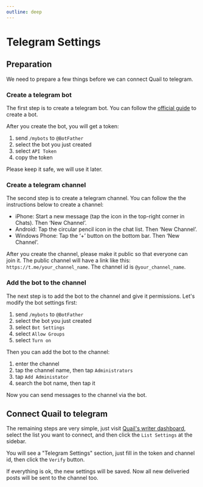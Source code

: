 ```yaml
---
outline: deep
---
```


# Telegram Settings

## Preparation

We need to prepare a few things before we can connect Quail to telegram.

### Create a telegram bot

The first step is to create a telegram bot. You can follow the [official guide](https://core.telegram.org/bots#6-botfather) to create a bot.

After you create the bot, you will get a token:

1. send `/mybots` to `@BotFather`
2. select the bot you just created
3. select `API Token`
4. copy the token

Please keep it safe, we will use it later.

### Create a telegram channel

The second step is to create a telegram channel. You can follow the the instructions below to create a channel:

- iPhone: Start a new message (tap the icon in the top-right corner in Chats). Then ‘New Channel’.
- Android: Tap the circular pencil icon in the chat list. Then ‘New Channel’.
- Windows Phone: Tap the ‘+’ button on the bottom bar. Then ‘New Channel’.

After you create the channel, please make it public so that everyone can join it. The public channel will have a link like this: `https://t.me/your_channel_name`. The channel id is `@your_channel_name`.

### Add the bot to the channel

The next step is to add the bot to the channel and give it permissions. Let's modify the bot settings first:

1. send `/mybots` to `@BotFather`
2. select the bot you just created
3. select `Bot Settings`
4. select `Allow Groups`
5. select `Turn on`

Then you can add the bot to the channel:

1. enter the channel
2. tap the channel name, then tap `Administrators`
3. tap `Add Administator`
4. search the bot name, then tap it

Now you can send messages to the channel via the bot.

## Connect Quail to telegram

The remaining steps are very simple, just visit [Quail's writer dashboard](https://quail.ink/dashboard), select the list you want to connect, and then click the `List Settings` at the sidebar.

You will see a "Telegram Settings" section, just fill in the token and channel id, then click the `Verify` button.

If everything is ok, the new settings will be saved. Now all new deliveried posts will be sent to the channel too.


